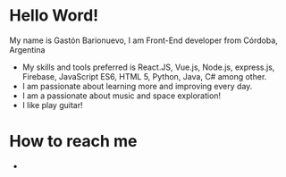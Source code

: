# Hello Word!
My name is Gastón Barionuevo, I am Front-End developer from Córdoba, Argentina
  * My skills and tools preferred is React.JS, Vue.js, Node.js, express.js, Firebase, JavaScript ES6, HTML 5, Python, Java, C# among other.
  * I am passionate about learning more and improving every day.
  * I am a passionate about music and space exploration!
  * I like play guitar!
# How to reach me
  * 
